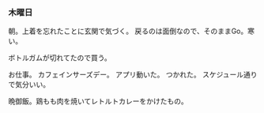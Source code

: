 ### 木曜日

朝。上着を忘れたことに玄関で気づく。
戻るのは面倒なので、そのままGo。寒い。

ボトルガムが切れてたので買う。

お仕事。
カフェインサーズデー。
アプリ動いた。
つかれた。
スケジュール通りで気分いい。

晩御飯。鶏もも肉を焼いてレトルトカレーをかけたもの。